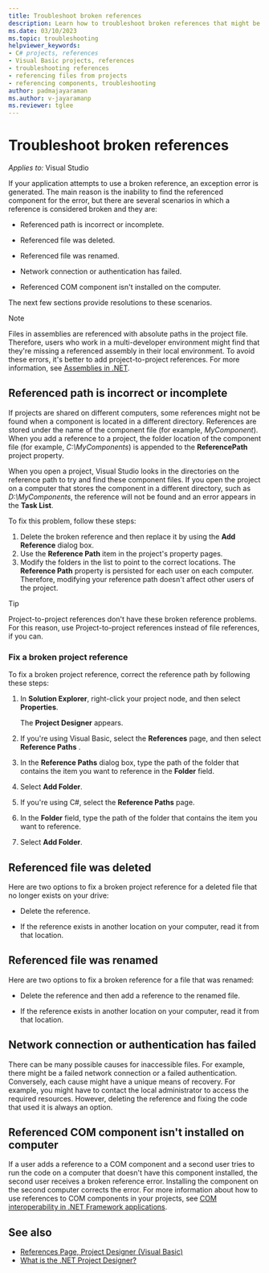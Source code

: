```yaml
---
title: Troubleshoot broken references
description: Learn how to troubleshoot broken references that might be caused by something other than your application's inability to find the referred component.
ms.date: 03/10/2023
ms.topic: troubleshooting
helpviewer_keywords:
- C# projects, references
- Visual Basic projects, references
- troubleshooting references
- referencing files from projects
- referencing components, troubleshooting
author: padmajayaraman
ms.author: v-jayaramanp
ms.reviewer: tglee
---
```

# Troubleshoot broken references

_Applies to:_&nbsp;Visual Studio

If your application attempts to use a broken reference, an exception error is generated. The main reason is the inability to find the referenced component for the error, but there are several scenarios in which a reference is considered broken and they are:

- Referenced path is incorrect or incomplete.

- Referenced file was deleted.

- Referenced file was renamed.

- Network connection or authentication has failed.

- Referenced COM component isn't installed on the computer.

The next few sections provide resolutions to these scenarios.

> [!NOTE]
> Files in assemblies are referenced with absolute paths in the project file. Therefore, users who work in a multi-developer environment might find that they're missing a referenced assembly in their local environment. To avoid these errors, it's better to add project-to-project references. For more information, see [Assemblies in .NET](/dotnet/standard/assembly/).

## Referenced path is incorrect or incomplete

If projects are shared on different computers, some references might not be found when a component is located in a different directory. References are stored under the name of the component file (for example, _MyComponent_). When you add a reference to a project, the folder location of the component file (for example, _C:\MyComponents_) is appended to the **ReferencePath** project property.

When you open a project, Visual Studio looks in the directories on the reference path to try and find these component files. If you open the project on a computer that stores the component in a different directory, such as _D:\MyComponents_, the reference will not be found and an error appears in the **Task List**.

To fix this problem, follow these steps:

1. Delete the broken reference and then replace it by using the **Add Reference** dialog box.
1. Use the **Reference Path** item in the project's property pages.
1. Modify the folders in the list to point to the correct locations.
   The **Reference Path** property is persisted for each user on each computer. Therefore, modifying your reference path doesn't affect other users of the project.

> [!TIP]
> Project-to-project references don't have these broken reference problems. For this reason, use Project-to-project references instead of file references, if you can.

### Fix a broken project reference

To fix a broken project reference, correct the reference path by following these steps:

1. In **Solution Explorer**, right-click your project node, and then select **Properties**.

   The **Project Designer** appears.

1. If you're using Visual Basic, select the **References** page, and then select **Reference Paths** .
1. In the **Reference Paths** dialog box, type the path of the folder that contains the item you want to reference in the **Folder** field.
1. Select **Add Folder**.

1. If you're using C#, select the **Reference Paths** page.
1. In the **Folder** field, type the path of the folder that contains the item you want to reference.
1. Select **Add Folder**.

## Referenced file was deleted

Here are two options to fix a broken project reference for a deleted file that no longer exists on your drive:

- Delete the reference.

- If the reference exists in another location on your computer, read it from that location.

## Referenced file was renamed

Here are two options to fix a broken reference for a file that was renamed:

- Delete the reference and then add a reference to the renamed file.

- If the reference exists in another location on your computer, read it from that location.

## Network connection or authentication has failed

There can be many possible causes for inaccessible files. For example, there might be a failed network connection or a failed authentication. Conversely, each cause might have a unique means of recovery. For example, you might have to contact the local administrator to access the required resources. However, deleting the reference and fixing the code that used it is always an option.

## Referenced COM component isn't installed on computer

If a user adds a reference to a COM component and a second user tries to run the code on a computer that doesn't have this component installed, the second user receives a broken reference error. Installing the component on the second computer corrects the error. For more information about how to use references to COM components in your projects, see [COM interoperability in .NET Framework applications](/dotnet/visual-basic/programming-guide/com-interop/com-interoperability-in-net-framework-applications).

## See also

- [References Page, Project Designer (Visual Basic)](/visualstudio/ide/reference/references-page-project-designer-visual-basic)
- [What is the .NET Project Designer?](/visualstudio/ide/reference/project-properties-reference)